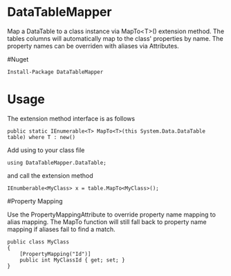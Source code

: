 # DataTableMapper
Map a DataTable to a class instance via MapTo&lt;T>() extension method. The tables columns will automatically map to the class' properties by name. The property names can be overriden with aliases via Attributes.

#Nuget

	Install-Package DataTableMapper

# Usage

The extension method interface is as follows

	public static IEnumerable<T> MapTo<T>(this System.Data.DataTable table) where T : new()

Add using to your class file

	using DataTableMapper.DataTable;

and call the extension method

	IEnumberable<MyClass> x = table.MapTo<MyClass>();
	
	
#Property Mapping

Use the PropertyMappingAttribute to override property name mapping to alias mapping. The MapTo function will still fall back to property name mapping if aliases fail to find a match.

	public class MyClass
	{
		[PropertyMapping("Id")]
		public int MyClassId { get; set; }
	}	
		
	
